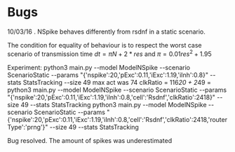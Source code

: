 # Bugs 

10/03/16
. NSpike behaves differently from rsdnf in a static scenario. 

The condition for equality of behaviour is to respect the worst case scenario of transmission time
$dt = \pi N + 2*res$ and $\pi = 0.01 res^2 + 1.95$


Experiment:
python3 main.py --model ModelNSpike --scenario ScenarioStatic --params "{'nspike':20,'pExc':0.11,'iExc':1.19,'iInh':0.8}" --stats StatsTracking --size 49
max act was 74 clkRatio = 116*20 + 2*49 = 
python3 main.py --model ModelNSpike --scenario ScenarioStatic --params "{'nspike':20,'pExc':0.11,'iExc':1.19,'iInh':0.8,'cell':'Rsdnf','clkRatio':2418}" --size 49 --stats StatsTracking
python3 main.py --model ModelNSpike --scenario ScenarioStatic --params "{'nspike':20,'pExc':0.11,'iExc':1.19,'iInh':0.8,'cell':'Rsdnf','clkRatio':2418,'routerType':'prng'}" --size 49 --stats StatsTracking


Bug resolved. The amount of spikes was underestimated


